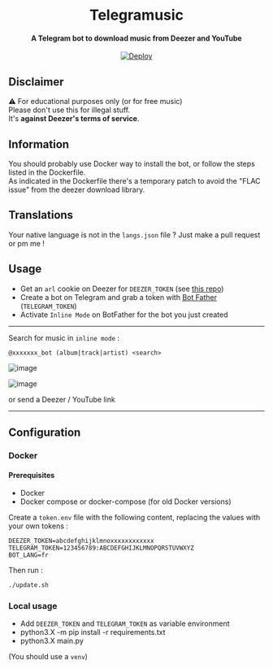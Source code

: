 <h1 align="center">
  <br>
  Telegramusic
  <br>
</h1>

<h4 align="center">A Telegram bot to download music from Deezer and YouTube</h4>

<p align="center">
<a href="https://heroku.com/deploy?template=https://github.com/kernoeb/Telegramusic">
  <img src="https://www.herokucdn.com/deploy/button.svg" alt="Deploy">
</a>
</p>

## Disclaimer
:warning: For educational purposes only (or for free music)    
Please don't use this for illegal stuff.  
It's **against Deezer's terms of service**.


## Information

You should probably use Docker way to install the bot, or follow the steps listed in the Dockerfile.  
As indicated in the Dockerfile there's a temporary patch to avoid the "FLAC issue" from the deezer download library.


## Translations

Your native language is not in the `langs.json` file ? Just make a pull request or pm me !

## Usage

- Get an `arl` cookie on Deezer for `DEEZER_TOKEN` (see [this repo](https://github.com/nathom/streamrip/wiki/Finding-Your-Deezer-ARL-Cookie))
- Create a bot on Telegram and grab a token with [Bot Father](https://t.me/botfather) (`TELEGRAM_TOKEN`) 
- Activate `Inline Mode` on BotFather for the bot you just created


----

Search for music in `inline mode` :

```
@xxxxxxx_bot (album|track|artist) <search>
```

![image](https://user-images.githubusercontent.com/24623168/141982877-ca7589d4-fe47-4b5a-b751-6d945c21f944.png)


![image](https://user-images.githubusercontent.com/24623168/141983477-b7692d78-134a-4176-98ba-d6388ac4b80b.png)


or send a Deezer / YouTube link

----

## Configuration

### Docker

#### Prerequisites

- Docker
- Docker compose or docker-compose (for old Docker versions)

Create a `token.env` file with the following content, replacing the values with your own tokens :

```
DEEZER_TOKEN=abcdefghijklmnoxxxxxxxxxxxx
TELEGRAM_TOKEN=123456789:ABCDEFGHIJKLMNOPQRSTUVWXYZ
BOT_LANG=fr
```

Then run :

```bash
./update.sh
```

### Local usage

- Add `DEEZER_TOKEN` and `TELEGRAM_TOKEN` as variable environment
- python3.X -m pip install -r requirements.txt
- python3.X main.py

(You should use a `venv`)
